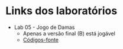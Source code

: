 # Links dos laboratórios

* Lab 05 - Jogo de Damas
  * Apenas a versão final (B) está jogável
  * [Códigos-fonte](https://github.com/LuizFC-testes/POONinjas/tree/main/src/mc322/lab05)
